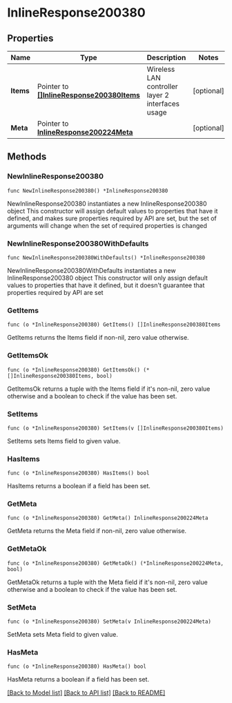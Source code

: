 # InlineResponse200380

## Properties

Name | Type | Description | Notes
------------ | ------------- | ------------- | -------------
**Items** | Pointer to [**[]InlineResponse200380Items**](InlineResponse200380Items.md) | Wireless LAN controller layer 2 interfaces usage | [optional] 
**Meta** | Pointer to [**InlineResponse200224Meta**](InlineResponse200224Meta.md) |  | [optional] 

## Methods

### NewInlineResponse200380

`func NewInlineResponse200380() *InlineResponse200380`

NewInlineResponse200380 instantiates a new InlineResponse200380 object
This constructor will assign default values to properties that have it defined,
and makes sure properties required by API are set, but the set of arguments
will change when the set of required properties is changed

### NewInlineResponse200380WithDefaults

`func NewInlineResponse200380WithDefaults() *InlineResponse200380`

NewInlineResponse200380WithDefaults instantiates a new InlineResponse200380 object
This constructor will only assign default values to properties that have it defined,
but it doesn't guarantee that properties required by API are set

### GetItems

`func (o *InlineResponse200380) GetItems() []InlineResponse200380Items`

GetItems returns the Items field if non-nil, zero value otherwise.

### GetItemsOk

`func (o *InlineResponse200380) GetItemsOk() (*[]InlineResponse200380Items, bool)`

GetItemsOk returns a tuple with the Items field if it's non-nil, zero value otherwise
and a boolean to check if the value has been set.

### SetItems

`func (o *InlineResponse200380) SetItems(v []InlineResponse200380Items)`

SetItems sets Items field to given value.

### HasItems

`func (o *InlineResponse200380) HasItems() bool`

HasItems returns a boolean if a field has been set.

### GetMeta

`func (o *InlineResponse200380) GetMeta() InlineResponse200224Meta`

GetMeta returns the Meta field if non-nil, zero value otherwise.

### GetMetaOk

`func (o *InlineResponse200380) GetMetaOk() (*InlineResponse200224Meta, bool)`

GetMetaOk returns a tuple with the Meta field if it's non-nil, zero value otherwise
and a boolean to check if the value has been set.

### SetMeta

`func (o *InlineResponse200380) SetMeta(v InlineResponse200224Meta)`

SetMeta sets Meta field to given value.

### HasMeta

`func (o *InlineResponse200380) HasMeta() bool`

HasMeta returns a boolean if a field has been set.


[[Back to Model list]](../README.md#documentation-for-models) [[Back to API list]](../README.md#documentation-for-api-endpoints) [[Back to README]](../README.md)


